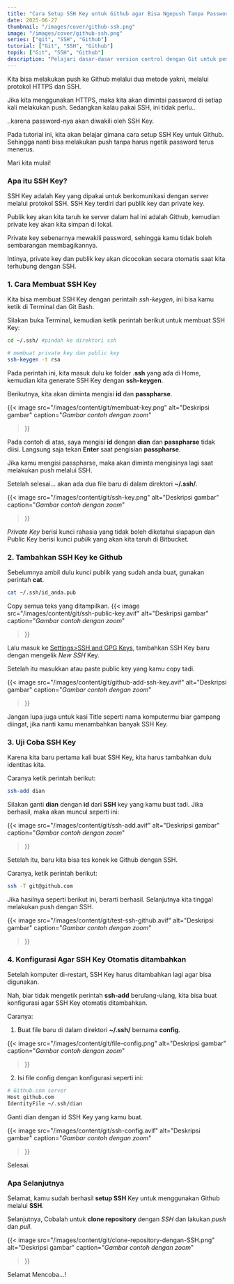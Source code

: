 ```yaml
---
title: "Cara Setup SSH Key untuk Github agar Bisa Ngepush Tanpa Password"
date: 2025-06-27
thumbnail: "/images/cover/github-ssh.png"
image: "/images/cover/github-ssh.png"
series: ["git", "SSH", "Github"]
tutorial: ["Git", "SSH", "Github"]
topik: ["Git", "SSH", "Github"]
description: "Pelajari dasar-dasar version control dengan Git untuk pemula."
---
```


Kita bisa melakukan push ke Github melalui dua metode yakni, melalui protokol HTTPS dan SSH.

Jika kita menggunakan HTTPS, maka kita akan dimintai password di setiap kali melakukan push. Sedangkan kalau pakai SSH, ini tidak perlu..

..karena password-nya akan diwakili oleh SSH Key.

Pada tutorial ini, kita akan belajar gimana cara setup SSH Key untuk Github. Sehingga nanti bisa melakukan push tanpa harus ngetik password terus menerus.

Mari kita mulai!

### Apa itu SSH Key?

SSH Key adalah Key yang dipakai untuk berkomunikasi dengan server melalui protokol SSH. SSH Key terdiri dari publik key dan private key.

Publik key akan kita taruh ke server dalam hal ini adalah Github, kemudian private key akan kita simpan di lokal.

Private key sebenarnya mewakili password, sehingga kamu tidak boleh sembarangan membagikannya.

Intinya, private key dan publik key akan dicocokan secara otomatis saat kita terhubung dengan SSH.

### 1. Cara Membuat SSH Key

Kita bisa membuat SSH Key dengan perintaih *ssh-keygen*, ini bisa kamu ketik di Terminal dan Git Bash.

Silakan buka Terminal, kemudian ketik perintah berikut untuk membuat SSH Key:

```bash
cd ~/.ssh/ #pindah ke direktori ssh

# membuat private key dan public key
ssh-keygen -t rsa
```

Pada perintah ini, kita masuk dulu ke folder .**ssh** yang ada di Home, kemudian kita generate SSH Key dengan **ssh-keygen**.

Berikutnya, kita akan diminta mengisi **id** dan **passpharse**.

  {{< image 
  src="/images/content/git/membuat-key.png" 
  alt="Deskripsi gambar" 
  caption="*Gambar contoh dengan zoom*" 
  >}}

Pada contoh di atas, saya mengisi **id** dengan **dian** dan **passpharse** tidak diisi. Langsung saja tekan **Enter** saat pengisian **passpharse**.

Jika kamu mengisi passpharse, maka akan diminta mengisinya lagi saat melakukan push melalui SSH.

Setelah selesai… akan ada dua file baru di dalam direktori **~/.ssh/**.

  {{< image 
  src="/images/content/git/ssh-key.png" 
  alt="Deskripsi gambar" 
  caption="*Gambar contoh dengan zoom*" 
  >}}

*Private Key* berisi kunci rahasia yang tidak boleh diketahui siapapun dan Public Key berisi kunci *publik* yang akan kita taruh di Bitbucket.

### 2. Tambahkan SSH Key ke Github

Sebelumnya ambil dulu kunci publik yang sudah anda buat, gunakan perintah **cat**.

```bash
cat ~/.ssh/id_anda.pub
```

Copy semua teks yang ditampilkan.
  {{< image 
  src="/images/content/git/ssh-public-key.avif" 
  alt="Deskripsi gambar" 
  caption="*Gambar contoh dengan zoom*" 
  >}}

Lalu masuk ke [Settings>SSH and GPG Keys](https://github.com/settings/keys), tambahkan SSH Key baru dengan mengelik *New SSH* Key.

Setelah itu masukkan atau paste public key yang kamu copy tadi.

  {{< image 
  src="/images/content/git/github-add-ssh-key.avif" 
  alt="Deskripsi gambar" 
  caption="*Gambar contoh dengan zoom*" 
  >}}

Jangan lupa juga untuk kasi Title seperti nama komputermu biar gampang diingat, jika nanti kamu menambahkan banyak SSH Key.

### 3. Uji Coba SSH Key

Karena kita baru pertama kali buat SSH Key, kita harus tambahkan dulu identitas kita.

Caranya ketik perintah berikut:

```bash
ssh-add dian
```

Silakan ganti **dian** dengan **id** dari **SSH** key yang kamu buat tadi. Jika berhasil, maka akan muncul seperti ini:

  {{< image 
  src="/images/content/git/ssh-add.avif" 
  alt="Deskripsi gambar" 
  caption="*Gambar contoh dengan zoom*" 
  >}}

Setelah itu, baru kita bisa tes konek ke Github dengan SSH.

Caranya, ketik perintah berikut:
```bash
ssh -T git@github.com
```

Jika hasilnya seperti berikut ini, berarti berhasil. Selanjutnya kita tinggal melakukan push dengan SSH.

  {{< image 
  src="/images/content/git/test-ssh-github.avif" 
  alt="Deskripsi gambar" 
  caption="*Gambar contoh dengan zoom*" 
  >}}

### 4. Konfigurasi Agar SSH Key Otomatis ditambahkan

Setelah komputer di-restart, SSH Key harus ditambahkan lagi agar bisa digunakan.

Nah, biar tidak mengetik perintah **ssh-add** berulang-ulang, kita bisa buat konfigurasi agar SSH Key otomatis ditambahkan.

Caranya:

1. Buat file baru di dalam direktori **~/.ssh/** bernama **config**.

  {{< image 
  src="/images/content/git/file-config.png" 
  alt="Deskripsi gambar" 
  caption="*Gambar contoh dengan zoom*" 
  >}}

2. Isi file config dengan konfigurasi seperti ini:
```bash
# Github.com server
Host github.com
IdentityFile ~/.ssh/dian
```

Ganti dian dengan id SSH Key yang kamu buat.

  {{< image 
  src="/images/content/git/ssh-config.avif" 
  alt="Deskripsi gambar" 
  caption="*Gambar contoh dengan zoom*" 
  >}}

Selesai.

### Apa Selanjutnya

Selamat, kamu sudah berhasil **setup SSH** Key untuk menggunakan Github melalui **SSH**.

Selanjutnya, Cobalah untuk **clone repository** dengan *SSH* dan lakukan *push* dan *pull*.

  {{< image 
  src="/images/content/git/clone-repository-dengan-SSH.png" 
  alt="Deskripsi gambar" 
  caption="*Gambar contoh dengan zoom*" 
  >}}

  Selamat Mencoba...!
